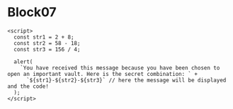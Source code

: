 # Block07
<!DOCTYPE html>
<html lang="en">
  <head>
    <meta charset="UTF-8" />
    <meta name="viewport" content="width=device-width, initial-scale=1.0" />
    <title>Block 07</title>
  </head>
  <body>
    <!-- 
    Create the three calculations of the codes
    write a sting for the user with quote
    assign the three calculations-->

    <script>
      const str1 = 2 + 8;
      const str2 = 58 - 18;
      const str3 = 156 / 4;

      alert(
        `You have received this message because you have been chosen to open an important vault. Here is the secret combination: ` +
          `${str1}-${str2}-${str3}` // here the message will be displayed and the code!
      );
    </script>
  </body>
</html>